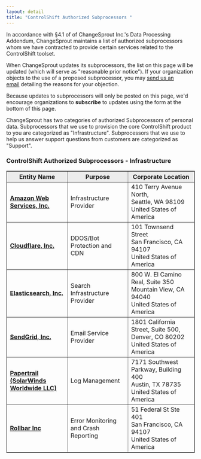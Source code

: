 ```yaml
---
layout: detail
title: "ControlShift Authorized Subprocessors "
---
```

In accordance with §4.1 of of ChangeSprout Inc.'s Data Processing Addendum, ChangeSprout maintains a list of authorized subprocessors whom we have contracted to provide certain services related to the ControlShift toolset. 

When ChangeSprout updates its subprocessors, the list on this page will be updated (which will serve as "reasonable prior notice"). If your organization objects to the use of a proposed subprocessor, you may [send us an email](mailto:support@controlshiftlabs.com) detailing the reasons for your objection. 

Because updates to subprocessors will only be posted on this page, we'd encourage organizations to **subscribe** to updates using the form at the bottom of this page.

ChangeSprout has two categories of authorized Subprocessors of personal data. Subprocessors that we use to provision the core ControlShift product to you are categorized as "Infrastructure". Subprocessors that we use to help us answer support questions from customers are categorized as "Support".

### ControlShift Authorized Subprocessors - Infrastructure
<table style="width: 100%;" border="1" cellpadding="15">
  <thead>
    <tr style="background-color: #ececec;">
      <th style="width: 32%;"><b>Entity Name</b></th>
      <th style="width: 32%;"><b>Purpose</b></th>
      <th style="width: 35%;"><b>Corporate Location</b></th></tr>
  </thead>
  <tbody>
    <tr><td style="width: 32%;"><a href="https://aws.amazon.com/"><b>Amazon Web Services, Inc.</b></a></td>
      <td style="width: 32%;">
        Infrastructure Provider
      </td>
      <td style="width: 35%;">
      410 Terry Avenue North,<br>Seattle, WA 98109<br>United States of America
      </td>
    </tr>
    <tr>
      <td style="width: 32%;"><a href="https://www.cloudflare.com/"><b>Cloudflare, Inc.</b></a></td>
      <td style="width: 32%;">
        DDOS/Bot Protection and CDN
      </td>
      <td style="width: 35%;">
          101 Townsend Street<br>
          San Francisco, CA 94107<br>
          United States of America
      </td>
    </tr>
    <tr>
      <td style="width: 32%;"><a href="https://www.elastic.co/"><b>Elasticsearch, Inc.</b></a></td>
      <td style="width: 32%;">
        Search Infrastructure Provider
      </td>
      <td style="width: 35%;">
          800 W. El Camino Real, Suite 350<br>
          Mountain View, CA 94040<br>        
          United States of America
      </td>
    </tr>
    <tr>
      <td style="width: 32%;"><a href="https://sendgrid.com/"><b>SendGrid, Inc.</b></a></td>
      <td style="width: 32%;">
        Email Service Provider
      </td>
      <td style="width: 35%;">1801 California Street, Suite 500, <br>Denver, CO 80202<br>United States of America</td>
    </tr>
    <tr>
      <td style="width: 32%;"><a href="https://papertrailapp.com/"><b>Papertrail (SolarWinds Worldwide LLC)</b></a> </td>
      <td style="width: 32%;">
        Log Management
      </td>
      <td style="width: 35%;"> 7171 Southwest Parkway, Building 400<br>
          Austin, TX 78735<br>
          United States of America
      </td>
    </tr>
    <tr>
      <td style="width: 32%;">
        <a href="https://rollbar.com/"><b>Rollbar Inc</b></a>
      </td>
      <td style="width: 32%;">
        Error Monitoring and Crash Reporting
      </td>
      <td style="width: 35%;">
          51 Federal St Ste 401<br>
          San Francisco, CA 94107<br>
          United States of America
      </td>
    </tr>
  </tbody>
</table>